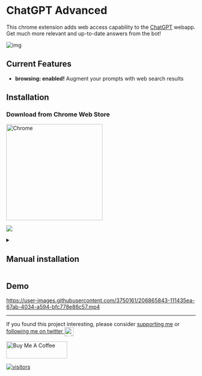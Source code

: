# ChatGPT Advanced

This chrome extension adds web access capability to the [ChatGPT](https://chat.openai.com/) webapp. Get much more relevant and up-to-date answers from the bot!

![img](https://user-images.githubusercontent.com/3750161/205716268-7b44d522-eef0-44af-b8ec-cf8943a97622.PNG)

## Current Features

- **browsing: enabled!** Augment your prompts with web search results


## Installation

### Download from Chrome Web Store
[link-chrome]: https://chrome.google.com/webstore/detail/chatgpt-advanced/lpfemeioodjbpieminkklglpmhlngfcn 'Chrome Web Store'
[<img src="https://storage.googleapis.com/web-dev-uploads/image/WlD8wC6g8khYWPJUsQceQkhXSlv1/iNEddTyWiMfLSwFD6qGq.png" width="256" alt="Chrome" valign="middle">][link-chrome]

[<img valign="middle" src="https://img.shields.io/chrome-web-store/v/lpfemeioodjbpieminkklglpmhlngfcn.svg">][link-chrome]

<details>
   <summary><h2>Manual installation</h1></summary>

  ### Chrome and Microsoft Edge
  1. Download the code as a zip file [here](https://github.com/qunash/chatgpt-advanced/archive/master.zip).
  2. Unzip the file.
  3. Open `chrome://extensions` in Chrome / `edge://extensions` in Microsoft Edge.
  4. Enable developer mode (top right corner).
  5. Click on `Load unpacked` and select the unzipped folder.
  6. Go to [ChatGPT](https://chat.openai.com/chat/) and enjoy!

  ### Firefox
  1. Download the code as a zip file [here](https://github.com/qunash/chatgpt-advanced/archive/master.zip).
  2. Unzip the file.
  3. Rename `manifest.v2.json` to `manifest.json`.
  4. Re-zip the folder.

  #### Temporary installation, in official Release or Beta
  1. Go to `about:debugging#/runtime/this-firefox`.
  2. Click `Load Temporary Add-on` button, then select the zip file you re-zipped.

  #### Persistent installation, in Nightly or Developer Edition
  1. Open Firefox, go to `about:config` and set `xpinstall.signatures.required` to `false`.
  2. Go to `about:addons`
  3. Click on the gear icon in the top right corner of the Add-ons page and select `Install Add-on From File`.
  4. Select the zip file and click open.
  5. Firefox will prompt you to confirm the installation of the addon. Click Install.
  6. The addon will be installed and will appear in the list of installed addons on the Add-ons page.
  7. Go to [ChatGPT](https://chat.openai.com/chat/) and enjoy!
</details>

## Demo

https://user-images.githubusercontent.com/3750161/206865843-111435ea-67ab-4034-a594-bfc778e86c57.mp4

---

If you found this project interesting, please consider [supporting me](https://www.buymeacoffee.com/anzorq) or <a href="https://twitter.com/hahahahohohe">following me on twitter <img src="https://storage.googleapis.com/saasify-assets/twitter-logo.svg" alt="twitter" height="24px" align="center"></a>

[<a href="https://www.buymeacoffee.com/anzorq" target="_blank"><img src="https://cdn.buymeacoffee.com/buttons/v2/default-yellow.png" height="45px" width="162px" alt="Buy Me A Coffee"></a>](https://www.buymeacoffee.com/anzorq)

[![visitors](https://visitor-badge.glitch.me/badge?page_id=qunash/chatgpt-advanced)](https://visitor-badge.glitch.me)

